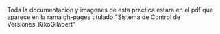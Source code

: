 Toda la documentacion y imagenes de esta practica estara en el pdf que aparece en la rama gh-pages titulado "Sistema de Control de Versiones_KikoGilabert"